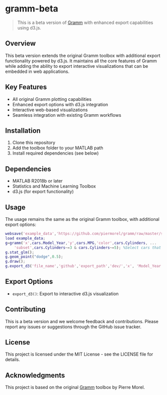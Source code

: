 # gramm-beta

> This is a beta version of [Gramm](https://github.com/piermorel/gramm) with enhanced export capabilities using d3.js.

## Overview

This beta version extends the original Gramm toolbox with additional export functionality powered by d3.js. It maintains all the core features of Gramm while adding the ability to export interactive visualizations that can be embedded in web applications.

## Key Features

- All original Gramm plotting capabilities
- Enhanced export options with d3.js integration
- Interactive web-based visualizations
- Seamless integration with existing Gramm workflows

## Installation

1. Clone this repository
2. Add the toolbox folder to your MATLAB path
3. Install required dependencies (see below)

## Dependencies

- MATLAB R2018b or later
- Statistics and Machine Learning Toolbox
- d3.js (for export functionality)

## Usage

The usage remains the same as the original Gramm toolbox, with additional export options:

```matlab
websave('example_data','https://github.com/piermorel/gramm/raw/master/sample_data/example_data.mat'); %Download data from repository
load example_data;
g=gramm('x',cars.Model_Year,'y',cars.MPG,'color',cars.Cylinders, ...
    'subset',cars.Cylinders~=3 & cars.Cylinders~=5); %Select cars that are not 3 or 5 cylinders;
g.stat_glm();
g.geom_point("dodge",0.5); 
g.draw();
g.export_d3('file_name','github','export_path','dev/','x', 'Model_Year', 'y', 'MPG', 'title','Cars Plot');

```

## Export Options

- `export_d3()`: Export to interactive d3.js visualization

## Contributing

This is a beta version and we welcome feedback and contributions. Please report any issues or suggestions through the GitHub issue tracker.

## License

This project is licensed under the MIT License - see the LICENSE file for details.

## Acknowledgments

This project is based on the original [Gramm](https://github.com/piermorel/gramm) toolbox by Pierre Morel.